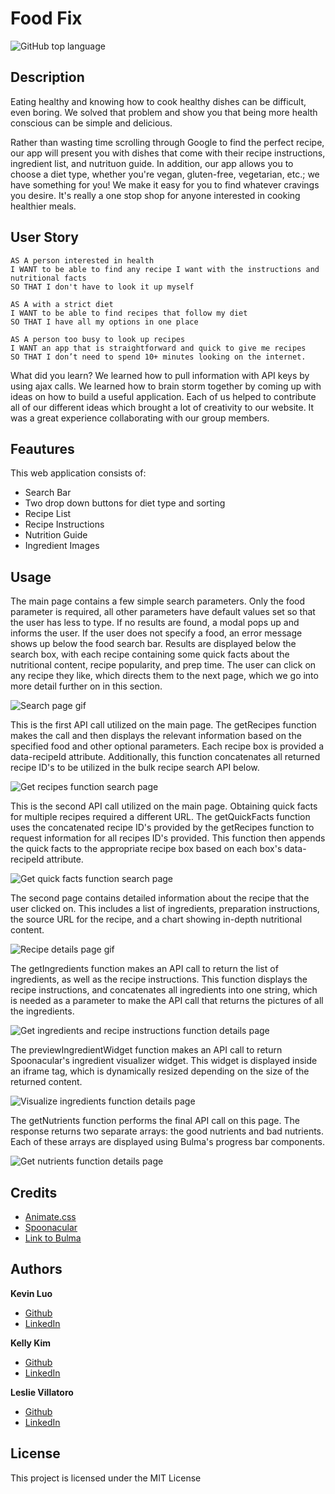# Food Fix
![GitHub top language](https://img.shields.io/github/languages/top/kev-luo/FoodFix)

## Description

Eating healthy and knowing how to cook healthy dishes can be difficult, even boring. We solved that problem and show you that being more health conscious can be simple and delicious.

Rather than wasting time scrolling through Google to find the perfect recipe, our app will present you with dishes that come with their recipe instructions, ingredient list, and nutrituon guide. In addition, our app allows you to choose a diet type, whether you're vegan, gluten-free, vegetarian, etc.; we have something for you! We make it easy for you to find whatever cravings you desire. It's really a one stop shop for anyone interested in cooking healthier meals. 

## User Story
    AS A person interested in health
    I WANT to be able to find any recipe I want with the instructions and nutritional facts 
    SO THAT I don't have to look it up myself

    AS A with a strict diet
    I WANT to be able to find recipes that follow my diet
    SO THAT I have all my options in one place

    AS A person too busy to look up recipes
    I WANT an app that is straightforward and quick to give me recipes 
    SO THAT I don’t need to spend 10+ minutes looking on the internet.


What did you learn?
We learned how to pull information with API keys by using ajax calls. We learned how to brain storm together by coming up with ideas on how to build a useful application. Each of us helped to contribute all of our different ideas which brought a lot of creativity to our website. It was a great experience collaborating with our group members.


## Feautures
This web application consists of: 
 - Search Bar
 - Two drop down buttons for diet type and sorting 
 - Recipe List
 - Recipe Instructions
 - Nutrition Guide
 - Ingredient Images

## Usage
The main page contains a few simple search parameters. Only the food parameter is required, all other parameters have default values set so that the user has less to type. If no results are found, a modal pops up and informs the user. If the user does not specify a food, an error message shows up below the food search bar. Results are displayed below the search box, with each recipe containing some quick facts about the nutritional content, recipe popularity, and prep time. The user can click on any recipe they like, which directs them to the next page, which we go into more detail further on in this section.

![Search page gif](assets/gifs/searchPage.gif)

This is the first API call utilized on the main page. The getRecipes function makes the call and then displays the relevant information based on the specified food and other optional parameters. Each recipe box is provided a data-recipeId attribute. Additionally, this function concatenates all returned recipe ID's to be utilized in the bulk recipe search API below. 

![Get recipes function search page](assets/images/getRecipesFxn.PNG)

This is the second API call utilized on the main page. Obtaining quick facts for multiple recipes required a different URL. The getQuickFacts function uses the concatenated recipe ID's provided by the getRecipes function to request information for all recipes ID's provided. This function then appends the quick facts to the appropriate recipe box based on each box's data-recipeId attribute. 

![Get quick facts function search page](assets/images/getQuickFactsFxn.PNG)

The second page contains detailed information about the recipe that the user clicked on. This includes a list of ingredients, preparation instructions, the source URL for the recipe, and a chart showing in-depth nutritional content.

![Recipe details page gif](assets/gifs/recipeDetailsPage.gif)

The getIngredients function makes an API call to return the list of ingredients, as well as the recipe instructions. This function displays the recipe instructions, and concatenates all ingredients into one string, which is needed as a parameter to make the API call that returns the pictures of all the ingredients.

![Get ingredients and recipe instructions function details page](assets/images/getIngredients_RecipeInstructionsFxn.PNG)

The previewIngredientWidget function makes an API call to return Spoonacular's ingredient visualizer widget. This widget is displayed inside an iframe tag, which is dynamically resized depending on the size of the returned content.

![Visualize ingredients function details page](assets/images/ingredientsVisualizerFxn.PNG)

The getNutrients function performs the final API call on this page. The response returns two separate arrays: the good nutrients and bad nutrients. Each of these arrays are displayed using Bulma's progress bar components.

![Get nutrients function details page](assets/images/getNutrientsFxn.PNG)


## Credits
- [Animate.css](https://animate.style/)
- [Spoonacular](https://spoonacular.com/food-api)
- [Link to Bulma](https://bulma.io/)

## Authors
**Kevin Luo**
- [Github](https://github.com/kev-luo)
- [LinkedIn](www.linkedin.com/in/leslie-villatoro-a3632a1a3)

**Kelly Kim** 
- [Github](https://github.com/kellykim831)
- [LinkedIn](https://www.linkedin.com/in/realtorkellykim/)

**Leslie Villatoro**
- [Github](https://github.com/leslievill)
- [LinkedIn](www.linkedin.com/in/leslie-villatoro-a3632a1a3)




## License
This project is licensed under the MIT License 

